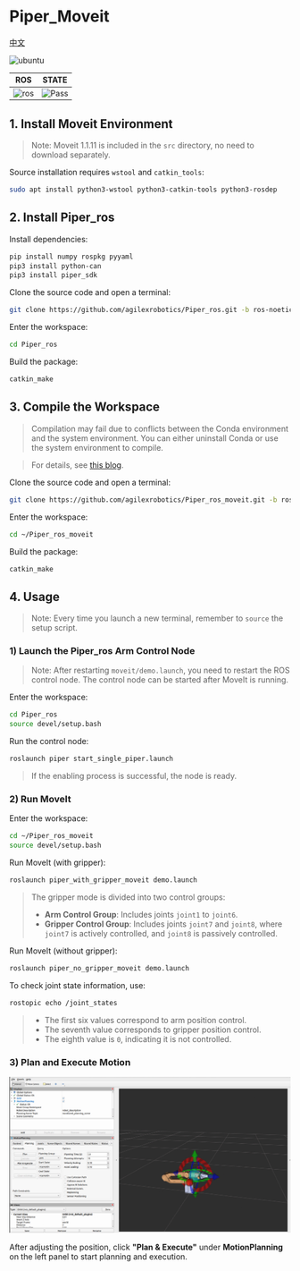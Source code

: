 # Piper_Moveit  

[中文](README.md)  

![ubuntu](https://img.shields.io/badge/Ubuntu-20.04-orange.svg)  

|ROS |STATE|  
|---|---|  
|![ros](https://img.shields.io/badge/ROS-noetic-blue.svg)|![Pass](https://img.shields.io/badge/Pass-blue.svg)|  

## 1. Install Moveit Environment  
> Note: Moveit 1.1.11 is included in the `src` directory, no need to download separately.  

Source installation requires `wstool` and `catkin_tools`:  
```bash
sudo apt install python3-wstool python3-catkin-tools python3-rosdep
```  

## 2. Install Piper_ros  

Install dependencies:  
```bash
pip install numpy rospkg pyyaml  
pip3 install python-can  
pip3 install piper_sdk  
```  

Clone the source code and open a terminal:  
```bash
git clone https://github.com/agilexrobotics/Piper_ros.git -b ros-noetic-no-aloha
```  

Enter the workspace:  
```bash
cd Piper_ros
```  

Build the package:  
```bash
catkin_make
```  

## 3. Compile the Workspace  
> Compilation may fail due to conflicts between the Conda environment and the system environment. You can either uninstall Conda or use the system environment to compile.  

> For details, see [this blog](https://blog.csdn.net/endurance2017/article/details/102997980).  

Clone the source code and open a terminal:  
```bash
git clone https://github.com/agilexrobotics/Piper_ros_moveit.git -b ros-noetic-moveit
```  

Enter the workspace:  
```bash
cd ~/Piper_ros_moveit
```  

Build the package:  
```bash
catkin_make
```  

## 4. Usage  
> Note: Every time you launch a new terminal, remember to `source` the setup script.  

### 1) Launch the Piper_ros Arm Control Node  

> Note: After restarting `moveit/demo.launch`, you need to restart the ROS control node. The control node can be started after MoveIt is running.  

Enter the workspace:  
```bash
cd Piper_ros  
source devel/setup.bash  
```  

Run the control node:  
```bash
roslaunch piper start_single_piper.launch
```  
> If the enabling process is successful, the node is ready.  

### 2) Run MoveIt  

Enter the workspace:  
```bash
cd ~/Piper_ros_moveit  
source devel/setup.bash  
```  

Run MoveIt (with gripper):  
```bash
roslaunch piper_with_gripper_moveit demo.launch
```  
> The gripper mode is divided into two control groups:  
> - **Arm Control Group**: Includes joints `joint1` to `joint6`.  
> - **Gripper Control Group**: Includes joints `joint7` and `joint8`, where `joint7` is actively controlled, and `joint8` is passively controlled.  

Run MoveIt (without gripper):  
```bash
roslaunch piper_no_gripper_moveit demo.launch
```  

To check joint state information, use:  
```bash
rostopic echo /joint_states
```  
> - The first six values correspond to arm position control.  
> - The seventh value corresponds to gripper position control.  
> - The eighth value is `0`, indicating it is not controlled.  

### 3) Plan and Execute Motion  

![](src/image/piper_moveit.png)  

After adjusting the position, click **"Plan & Execute"** under **MotionPlanning** on the left panel to start planning and execution.